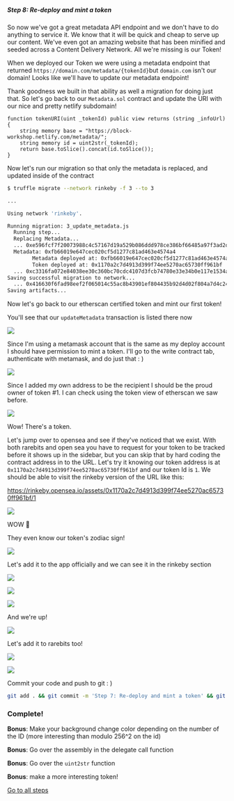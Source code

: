 
##### Step 8: Re-deploy and mint a token

So now we've got a great metadata API endpoint and we don't have to do anything to service it. We know that it will be quick and cheap to serve up our content. We've even got an amazing website that has been minified and seeded across a Content Delivery Network. All we're missing is our Token!

When we deployed our Token we were using a metadata endpoint that returned `https://domain.com/metadata/{tokenId}`but `domain.com` isn't our domain! Looks like we'll have to update our metadata endpoint! 

Thank goodness we built in that ability as well a migration for doing just that. So let's go back to our `Metadata.sol` contract and update the URI with our nice and pretty netlify subdomain!

```solidity
function tokenURI(uint _tokenId) public view returns (string _infoUrl) {
    string memory base = "https://block-workshop.netlify.com/metadata/";
    string memory id = uint2str(_tokenId);
    return base.toSlice().concat(id.toSlice());
}
```

Now let's run our migration so that only the metadata is replaced, and updated inside of the contract

```bash
$ truffle migrate --network rinkeby -f 3 --to 3

...

Using network 'rinkeby'.

Running migration: 3_update_metadata.js
  Running step...
  Replacing Metadata...
  ... 0xe596fcf7f20073988c4c57167d19a529b086ddd978ce386bf66485a97f3ad2d9
  Metadata: 0xfb66019e647cec020cf5d1277c81ad463e4574a4
        Metadata deployed at: 0xfb66019e647cec020cf5d1277c81ad463e4574a4
        Token deployed at: 0x1170a2c7d4913d399f74ee5270ac65730ff961bf
  ... 0xc3316fa072e84038ee30c360bc70cdc4107d3fcb74780e33e34b0e117e1534aa
Saving successful migration to network...
  ... 0x416630f6fad98eef2f065014c55ac8b43901ef804435b92d4d02f804a7d4c242
Saving artifacts...
```

Now let's go back to our etherscan certified token and mint our first token!

You'll see that our `updateMetadata` transaction is listed there now

![](https://uc18af950bb2bbb43caed8ef91a5.previews.dropboxusercontent.com/p/thumb/AAR5ahct-jMZKMnqELbKxvL2F7ccPdf6EsEJTpslZaLR4apXE3pnij17_F9koFQgsyRO2gf-ByPAZQQxCXC5FHCkW81w72fiElR7V2xUFIrRqHiLyMILO9WB5U5bCr67Gzr20WUQhvvxgfhOmDq_tIDsKIRijXpR3BpAXvhQf5IECyMtjg_ulK5rkLsf9tORJXFZr35I3zEzFNHA8N7SrjXL7b3_5RMXw0ooBPysfvuyJDnB_MwDk_elmlPH3RKQjwsex-AExDb7a1poxw_gG-K3ek6hWCsQC94lBjRaZnKw65ICjWnRTZ046IQSOzhKo3UMnfVIq_lLkp8OJ557mN0x/p.png?size=1600x1200&size_mode=3)

Since I'm using a metamask account that is the same as my deploy account I should have permission to mint a token. I'll go to the write contract tab, authenticate with metamask, and do just that : )

![](https://uc6b0904cff6e65b808ed1505ab1.previews.dropboxusercontent.com/p/thumb/AAQ44Gg0Qi2wLm1BXIlj3yYIw0kUijaocI4Nm799pkoXyR9pPicsQtEgIetVruEPo3TM1eF-PucIicmH7801ctrhrelGNl_Oxf_hv-OhUGzIV284I86w3P7-y-G-YSs_iMfPhIAvFiaoU9Ak9e7_KT_lBDjA2rCtM2FdY5A2GXzjTH-pQm92uHV893asK7gZ-3XvLqxYKnOs6DPQgR4GS1i7PJSU8Wp59zZC-mMxfTULkiCmUkwI-RpN5cP22TpA6rDHH5mwG4hHVYVdFa0-T8JCUrcguRwD8Dusv3xTxoDO-_8sQSubAwJ53Z3eAuLWXBoq1WpfF2QvH_EUmSdGj011/p.png?size=1600x1200&size_mode=3)

Since I added my own address to be the recipient I should be the proud owner of token #1. I can check using the token view of etherscan we saw before.

![](https://ucaed88202fd8784b6d7018a39b5.previews.dropboxusercontent.com/p/thumb/AAQf0pl7T0Emb9mjIvRbHSwBBsq5lqSS_qg0ZtixmRwW_bsdbUCpaoJtKz7hLMc45g7qF8TAwUGpCpxOSUzLwhHrvFXJ5v8bDZugB_rVz6l_ngTCuBDgzat1PrsQPHo6wTkE3emYiVF4tx97VNJ4fOTc5cJH1N8AWu5FhROQAjULGsjb_bLeTIhV0kq2qfhG15zhZlQEbNAtd9cMkIJtMnFfKhA_dAI4rc3SlokSa1BflJKAQYTdwsPC3IvAL4GNdiqFBAtpgzBeZbO0y1IMnhSWpvBHaQ-6h3KPNNJwnm4I3KYDwFUTEC8UBDdlYo6RoVdu6_4hGCZ9dN2XP6xOVyiv/p.png?size=1600x1200&size_mode=3)

Wow! There's a token.

Let's jump over to opensea and see if they've noticed that we exist. With both rarebits and open sea you have to request for your token to be tracked before it shows up in the sidebar, but you can skip that by hard coding the contract address in to the URL. Let's try it knowing our token address is at `0x1170a2c7d4913d399f74ee5270ac65730ff961bf` and our token Id is `1`. We should be able to visit the rinkeby version of the URL like this:

https://rinkeby.opensea.io/assets/0x1170a2c7d4913d399f74ee5270ac65730ff961bf/1

![](https://www.dropbox.com/s/k6djvdkyms1bctk/Screenshot%202018-12-13%2021.00.28.png?dl=1)

WOW 🎉

They even know our token's zodiac sign!

![](https://ucd9dea5ef590eca17a254640713.previews.dropboxusercontent.com/p/thumb/AAQOs-eV4Zp2dA5aEEFe892Fa4UbRwpLIUqsqSMNCJkx3VjDQXspwbxrf39WpHOEoSbPEMLPNULA2ZNA6ersPIr--ke4szSWDW4cQ6tjh0Gk0ms7gU965WxjjvmYIXuwslYqCXjaQSjPBaaHXXE1UiglDPGuSlWoVDLX-XQYAMF7zAf3NWEOVf-5tBhlvZd_Quo8yFVXfnwvrU6ocE-ztMJVDzw2QEbbXOX2WPXkSAuUABYdP8RDZq0Y3HDFxHfecGFMUj2tx5zPGHBghoEoDy-akFkrZ6vDD6ZmUSnqVN5Dv70sSjtb69k5iXScxwpxidE4dA6gX8QXGAijVrxRMi6M/p.png?size=1600x1200&size_mode=3)

Let's add it to the app officially and we can see it in the rinkeby section

![](https://ucb4f2d0fe014a038f5db3d4351c.previews.dropboxusercontent.com/p/thumb/AAQyRq7FC8lQ59Z7tPl3K35Z-qjtFHr6AHqs9wPkRcDIrcp9fI3yIAxLIIAozqtpcA2FLe2ILncNbh6eU4UQRF__miLE-OG3BnxZg0H90hi4QVYqhhLKnmDIGSJF2G2uRxYs5ph55VE7lQvx49ClmAMgw1A-lYKbP_ETmgL9Gidz7PsqCFO5_k6QM5X1zHGrU6C1jQOgNJeEIaXUgUBy889XFbJsBkM9SaoUgQROoEA0lRJjGSCT9Saocq4IEEokTUv7NSaRZmT-6b_sl-RfYFJm0GcTkjN4OYXNENYuWJwf1GX2b5AA40RJ8RZwmdiDrG7kP7aiAyyRgUrHcvPXBX3J/p.png?size=1600x1200&size_mode=3)

![](https://uc6721b9fbe8b9e400b0e16a2b2d.previews.dropboxusercontent.com/p/thumb/AAQeFmkQqEaiy9bAlkIy2FV4UsG0vBotkFZ0_Dzn0mh6O2DCuJinbK-n7zlZ1_gdzmI8PBPsSVezc5Iu2vWsSRY1buw7k-a4CNJGUodJ8TvPsnLf55TFwqcymHtVY5v4UmnSBXbTRb3PAnb0TqmlboscKyMFREn-P3eMeKGMKe8y9Gm0Cm8uy-YpWLNLXh1XCzuq8t8UL17bKn3GY7XQILxb_UGSH6CLm90YeIwKRPAVEkjOjbAa0zOwscawB0MnluWXY1uB4snGafdzTUAY9_VGFbh04KM-txa04VC8HAfx4pjF4IVG7pX5h3yP-Itz3KBDK47l0itBTasaLj4oNhfh/p.png?size=1600x1200&size_mode=3)

![](https://ucd9b2861e6e5ca875b4b34c1bc3.previews.dropboxusercontent.com/p/thumb/AAS4FZYKNCr6iW3NaN7sjFFwcZXdod24D8n3DRHq91n0AT8T_aL63FEtjpZXQIHC1o62wnN6ecLfatgZ_1MfopIsfPsMDQUxwE2ppprAnK31XzbeXxocj_4KzxAMSxK1Plg_aeNRYv_gzB7xG4zki_86iPks53c5kOPv8r2IAepGjbmXQUxfW6J6CO_szBAw3K5OiY8FEZ7B6a5UxWzLtbDiIOFrvVrQuUyH5BxWb7caZ08acxtA74Z2_0Hv-Bb68CTVi9uLd5Hma4sga1bXtebf32KDFG_4jPX91zsJSsIyRcneOYrjA7kWHgnvAmhmzdBYmCiNy5gJKZusVNz-OIzq/p.png?size=1600x1200&size_mode=3)

And we're up!

![](https://uc4202e9fca8d3904326cce90f88.previews.dropboxusercontent.com/p/thumb/AASwwB6oLcA9dncl3v72gavD8lsLJgfjAKLIffLx__UvTaC5ojT_et1GnBS1wo5jBCarhHlgrKUCh2MPA6M2wgZw50L-nkco8VAqPJm7X1E3jEiWR6un59p7eW_vzEhWwzKqza13BbHckTOcBbopdM4vnHrz4cmYQ0M4UXUMRXrLIj_C3TkSDOMRt5osnw57zsjwftH47VveoDodLY9ghKQMKEbeiJoPsmXOugTuPau8jVMpk78PJFfM0AJXDlw5_xsQ-rhGyKE5XSQF8VF9YqSZky4wNDumPeM7wPqmLR9FWpZk6yjhe8Y1hiBJcpeTwB1oidz2KQmfhABiWRncfhOv/p.png?size=1600x1200&size_mode=3)

Let's add it to rarebits too!

![](https://ucab4fda645c20b2e7fa248ba66c.previews.dropboxusercontent.com/p/thumb/AAR1iLY0W1VWdK4sYz2n-c7MbZq_jAIHXOIPZeq6vAhUV4NX_uJQ3mSLJISnnE9DuDbJKPwb3l4Kc0fTCUFx0hKPUguXg-iAArEB31U7uP2YawpODPAYuVUkKw_1jfHsz0BkrcVc_UkhTin_cqhHpF5aYvHOMFh9LrO-KihL0T4CjOcvKWNDfOrzrlbzy8pfp3NHzLiN9hCfYPnv5MirGv7NwdazkjueDPKxh_17axql-rsMDUpoMZiZLCo_bnIJ_ksH73WUtGHTbrka565XA66Se6ImDK4nJQRGZb7N-DC4_3Wyd-NjxdmSjkzHvg9rFOnDDG0mzOHsZK1fOVT5REb-/p.png?size=1600x1200&size_mode=3)

![](https://ucb4894f15b87e1d4d2a0f6f9cb9.previews.dropboxusercontent.com/p/thumb/AATeH3f78SkisPzM0BGUke0SSL2PcPKeUYvjB9YPr8IwEmZRiZ8XKWAnCdpmD6_DFb5Mg5ray985x0yaG-5TkxrgRACnqdbN5JYi8Gwom05hnUoIBTnWCYHTSlZfV6k9gde_515kIGIYFcgFF7s-0zwm1IDZ6UEx8jhmMpl7Y4-2TiMHPF_fORqxTzBi2AOYS_UxlBoOjPSlV1YOws8Vpj51M5SFpkq1-GdSpn9rh9CTe71iKSRSBFrR4QwamHPI93s7cGPfZE17OyeFWiMiPvskG4L5PxPIDl278PMH5jJv5FdWaHDqfIGGQgPI3q2oCQpsfLawMH0XJnskp3yOFYwX/p.png?size=1600x1200&size_mode=3)

Commit your code and push to git : )

```bash
git add . && git commit -m 'Step 7: Re-deploy and mint a token' && git push
```

### Complete!

**Bonus**: Make your background change color depending on the number of the ID (more interesting than modulo 256^2 on the id)

**Bonus**: Go over the assembly in the delegate call function

**Bonus**: Go over the `uint2str` function

**Bonus**: make a more interesting token!

[Go to all steps](all.md)
